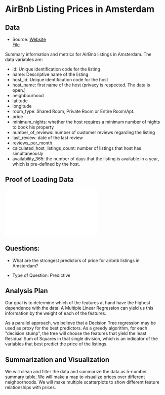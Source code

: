 # AirBnb Listing Prices in Amsterdam

## Data 

- Source: 
[Website](http://insideairbnb.com/get-the-data.html)  
[File](http://data.insideairbnb.com/the-netherlands/north-holland/amsterdam/2018-10-05/visualisations/listings.csv)

Summary information and metrics for AirBnb listings in Amsterdam. The data variables are:  
* id: Unique identification code for the listing
* name: Descriptive name of the listing
* host_id: Unique identification code for the host
* host_name: first name of the host (privacy is respected. The data is open.)
* neighbourhood
* latitude
* longitude
* room_type: Shared Room, Private Room or Entire Room/Apt.
* price
* minimum_nights: whether the host requires a minimum number of nights to book his property
* number_of_reviews: number of customer reviews regarding the listing
* last_review: date of the last review
* reviews_per_month
* calculated_host_listings_count: number of listings that host has simultaneously
* availability_365: the number of days that the listing is available in a year, which is pre-defined by the host.

## Proof of Loading Data

![Main report (sketch)](reports/main_report.md)


## Questions:

- What are the strongest predictors of price for airbnb listings in Amsterdam?

- Type of Question: Predictive


## Analysis Plan 

Our goal is to determine which of the features at hand have the highest dependence with the data. A Multiple Linear Regression can yield us this information by the weight of each of the features.

As a parallel approach, we believe that a Decision Tree regression may be used as proxy for the best predictors. As a greedy algorithm, for each "decision stump", the tree will choose the features that yield the least Residual Sum of Squares in that single division, which is an indicator of the variables that best predict the price of the listings.

## Summarization and Visualization

 We will clean and filter the data and summarize the data as 5-number summary table. 
 We will make a map to visualize prices over different neighborhoods. 
 We will make multiple scatterplots to show different feature relationships with prices. 